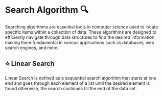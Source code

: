 <div>
  <h1>Search Algorithm 🔍</h1>
  <p>Searching algorithms are essential tools in computer science used to locate specific items within a collection of data. These algorithms are designed to efficiently navigate through data structures to find the desired information, making them fundamental in various applications such as databases, web search engines, and more.</p>
</div>

<div>
  <h2>⭐ Linear Search</h2>
  <p>Linear Search is defined as a sequential search algorithm that starts at one end and goes through each element of a list until the desired element is found otherwise, the search continues till the end of the data set.</p>
</div>
